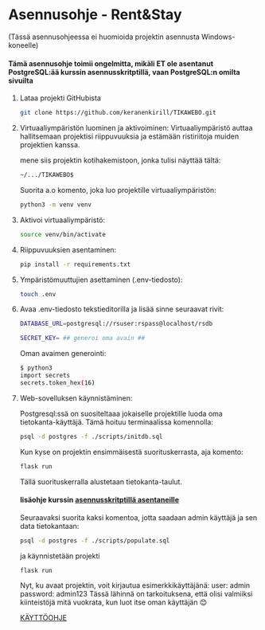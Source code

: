 # Asennusohje - Rent&Stay

(Tässä asennusohjeessa ei huomioida projektin asennusta Windows-koneelle)

#### Tämä asennusohje toimii ongelmitta, mikäli ET ole asentanut PostgreSQL:ää kurssin asennusskritptillä, vaan PostgreSQL:n omilta sivuilta

1. Lataa projekti GitHubista

   ```bash
   git clone https://github.com/keranenkirill/TIKAWEBO.git
   ```

2. Virtuaaliympäristön luominen ja aktivoiminen:
   Virtuaaliympäristö auttaa hallitsemaan projektisi riippuvuuksia ja estämään ristiriitoja muiden projektien kanssa.

   mene siis projektin kotihakemistoon, jonka tulisi näyttää tältä:

   ```bash
   ~/.../TIKAWEBO$
   ```

   Suorita a.o komento, joka luo projektille virtuaaliympäristön:

   ```bash
   python3 -m venv venv
   ```

3. Aktivoi virtuaaliympäristö:

   ```bash
   source venv/bin/activate
   ```

4. Riippuvuuksien asentaminen:

   ```bash
   pip install -r requirements.txt
   ```

5. Ympäristömuuttujien asettaminen (.env-tiedosto):

   ```bash
   touch .env
   ```

6. Avaa .env-tiedosto tekstieditorilla ja lisää sinne seuraavat rivit:

   ```bash
   DATABASE_URL=postgresql://rsuser:rspass@localhost/rsdb

   SECRET_KEY= ## generoi oma avain ##
   ```

   Oman avaimen generointi:

   ```bash
   $ python3
   import secrets
   secrets.token_hex(16)
   ```

7. Web-sovelluksen käynnistäminen:

   Postgresql:ssä on suositeltaaa jokaiselle projektille luoda oma tietokanta-käyttäjä.
   Tämä hoituu terminaalissa komennolla:

   ```bash
   psql -d postgres -f ./scripts/initdb.sql
   ```

   Kun kyse on projektin ensimmäisestä suorituskerrasta, aja komento:

   ```bash
   flask run
   ```

   Tällä suorituskerralla alustetaan tietokanta-taulut.

   #### lisäohje kurssin [**asennusskritptillä asentaneille**](./asennusohje_kurssi_skripti.md)

   Seuraavaksi suorita kaksi komentoa, jotta saadaan admin käyttäjä ja sen data tietokantaan:

   ```bash
   psql -d postgres -f ./scripts/populate.sql

   ```

   ja käynnistetään projekti

   ```bash
   flask run
   ```

   Nyt, ku avaat projektin, voit kirjautua esimerkkikäyttäjänä:
   user: admin
   password: admin123
   Tässä lähinnä on tarkoituksena, että olisi valmiiksi kiinteistöjä mitä vuokrata, kun luot itse oman käyttäjän :blush:

   [KÄYTTÖOHJE](https://github.com/keranenkirill/TIKAWEBO/blob/main/DOKUMENTAATIO/k%C3%A4ytt%C3%B6ohje.md)
